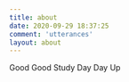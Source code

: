 ```yaml
---
title: about
date: 2020-09-29 18:37:25
comment: 'utterances'
layout: about
---
```


Good Good Study Day Day Up
